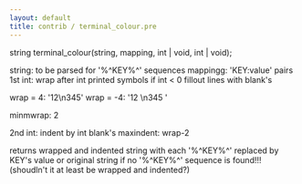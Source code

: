 ```yaml
---
layout: default
title: contrib / terminal_colour.pre
---
```



string terminal_colour(string, mapping, int | void, int | void);

string: to be parsed for '%^KEY%^' sequences
mappingg: 'KEY:value' pairs
1st int: wrap after int printed symbols
    if int < 0 fillout lines with blank's

wrap = 4:
'12\n345'
wrap = -4:
'12  \n345 '

minmwrap: 2

2nd int: indent by int blank's
maxindent: wrap-2

returns wrapped and indented string with each '%^KEY%^' replaced by KEY's value
    or original string if no '%^KEY%^' sequence is found!!!
    (shoudln't it at least be wrapped and indented?)
